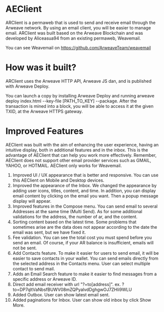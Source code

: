 # AEClient

ARClient is a permaweb that is used to send and receive email through the Arweave network. By using an email client, you will be easier to manage email. ARClient was built based on the Arweave Blockchain and was developed by Aliceasua94 from an existing permaweb, Weavemail.

You can see Weavemail on https://github.com/ArweaveTeam/weavemail

# How was it built?
ARClient uses the Arweave HTTP API, Arweave JS dan, and is published with Arweave Deploy.

You can launch a copy by installing Arweave Deploy and running arweave deploy index.html --key-file [PATH_TO_KEY] --package. After the transaction is mined into a block, you will be able to access it at the given TXID, at the Arweave HTTPS gateway.

# Improved Features

AEClient was built with the aim of enhancing the user experience, having an intuitive display, both in additional features and in the inbox. This is the advantage of AEClient that can help you work more effectively. Remember, AEClient does not support other email provider services such as GMAIL, YAHOO, or HOTMAIL. AEClient only works for Weavemail.

1. Improved UI / UX appearance that is better and responsive. You can use this AEClient on Mobile and Desktop devices.
2. Improved the appearance of the Inbox. We changed the appearance by adding user icons, titles, content, and time. In addition, you can display email content by clicking on the email you want. Then a popup message display will appear.
3. Improved features in the Compose menu. You can send email to several Addresses at the same time (Multi Send). As for some additional validations for the address, the number of ar, and the content.
4. Sorting content based on the latest time. Some problems that sometimes arise are the data does not appear according to the date the email was sent, but we have fixed it.
5. Fee validation. You can see the total cost you must spend before you send an email. Of course, if your AR balance is insufficient, emails will not be sent.
6. Add Contacts feature. To make it easier for users to send email, it will be easier to save contacts in your wallet. You can send emails directly from the selected address in the Contacts menu. User can select multiple contact to send mail.
7. Adds an Email Search feature to make it easier to find messages from a specific address or Arweave ID. 
8. Direct add email receiver with url "?=to[address]". ex. ?to=DP7qltVaNbsfBUWV08mZQPyalvdDghgwOJ7ZHli9WLU
9. Added Outbox. User can show latest email sent. 
10. Added paginations for Inbox. User can show old inbox by click Show More.
